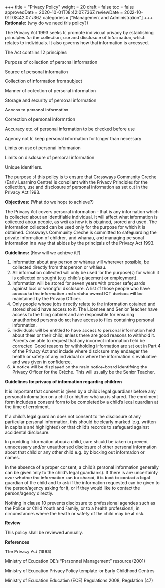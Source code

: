 +++
title = "Privacy Policy"
weight = 20
draft = false
toc = false
approvedDate = 2020-10-01T08:42:07.736Z
reviewDate = 2022-10-01T08:42:07.736Z
categories = ["Management and Administration"]
+++
**Rationale:** (why do we need this policy?)

The Privacy Act 1993 seeks to promote individual privacy by establishing principles for the collection, use and disclosure of information, which relates to individuals. It also governs how that information is accessed.

The Act contains 12 principles:

Purpose of collection of personal information

Source of personal information

Collection of information from subject

Manner of collection of personal information

Storage and security of personal information

Access to personal information

Correction of personal information

Accuracy etc. of personal information to be checked before use

Agency not to keep personal information for longer than necessary

Limits on use of personal information

Limits on disclosure of personal information

Unique identifiers.

The purpose of this policy is to ensure that Crossways Community Creche (Early Learning Centre) is compliant with the Privacy Principles for the collection, use and disclosure of personal information as set out in the Privacy Act 1993.

**Objectives:** (What do we hope to achieve?)

The Privacy Act covers personal information - that is any information which is collected about an identifiable individual. It will affect what information is collected about people, as well as how it is obtained, stored and used. The information collected can be used only for the purpose for which it is obtained. Crossways Community Creche is committed to safeguarding the private information of children, and whanau, and managing personal information in a way that abides by the principals of the Privacy Act 1993.

**Guidelines:** (How will we achieve it?)

1. Information about any person or whänau will wherever possible, be collected directly from that person or whänau.
2. All information collected will only be used for the purpose(s) for which it is collected or sought (e.g. child’s placement or employment).  
3. Information will be stored for seven years with proper safeguards against loss or wrongful disclosure.  A list of those people who have access to the information and crèche owned ICT devices will be maintained by the Privacy Officer.
4. Only people whose jobs directly relate to the information obtained and stored should have access to it.  The Licensee and Senior Teacher have access to the filing cabinet and are responsible for ensuring unauthorised persons do not have access to files containing personal information.
5. Individuals will be entitled to have access to personal information held about them or their child, unless there are good reasons to withhold it.  Parents are able to request that any incorrect information held be corrected.  Good reasons for withholding information are set out in Part 4 of the Privacy Act and include where disclosure may endanger the health or safety of any individual or where the information is evaluative and was given in confidence.
6. A notice will be displayed on the main notice-board identifying the Privacy Officer for the Crèche.  This will usually be the Senior Teacher.

**Guidelines for privacy of information regarding children**

It is important that consent is given by a child’s legal guardians before any personal information on a child or his/her whänau is shared.  The enrolment form includes a consent form to be completed by a child’s legal guardian at the time of enrolment.

If a child’s legal guardian does not consent to the disclosure of any particular personal information, this should be clearly marked (e.g. written in capitals and highlighted) on that child’s records to safeguard against accidental disclosure.

In providing information about a child, care should be taken to prevent unnecessary and/or unauthorised disclosure of other personal information about that child or any other child e.g. by blocking out information or names.

In the absence of a proper consent, a child’s personal information generally can be given only to the child’s legal guardian(s).  If there is any uncertainty over whether the information can be shared, it is best to contact a legal guardian of the child and to ask if the information requested can be given to the person/agency asking for it, or if they would like to contact the person/agency directly.

Nothing in clause 10 prevents disclosure to professional agencies such as the Police or Child Youth and Family, or to a health professional, in circumstances where the health or safety of the child may be at risk.

**Review**

This policy shall be reviewed annually. 

**References**

The Privacy Act (1993)

Ministry of Education OE’s “Personnel Management” resource (2001)

Ministry of Education Privacy Policy template for Early Childhood Centres

Ministry of Education Education (ECE) Regulations 2008, Regulation (47)
